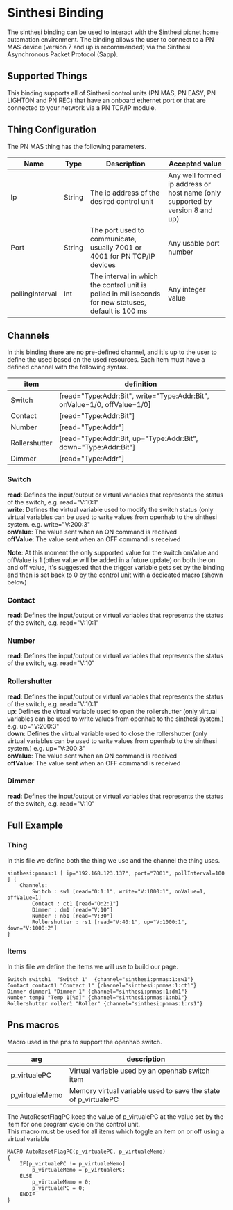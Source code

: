 # Sinthesi Binding

The sinthesi binding  can be used to interact with the Sinthesi picnet home automation environment.
The binding allows the user to connect to a PN MAS device (version 7 and up is recommended) via the Sinthesi Asynchronous Packet Protocol (Sapp).


## Supported Things

This binding supports all of Sinthesi control units (PN MAS, PN EASY, PN LIGHTON and PN REC) that have an onboard ethernet port or that are connected to your network via a PN TCP/IP module.

## Thing Configuration

The PN MAS thing has the following parameters.

| Name            | Type   | Description                                                                                          | Accepted value                                                               |
|-----------------|--------|------------------------------------------------------------------------------------------------------|------------------------------------------------------------------------------|
| Ip              | String | The ip address of the desired control unit                                                           | Any well formed ip address or host name (only supported by version 8 and up) |
| Port            | String | The port used to communicate, usually 7001 or 4001 for PN TCP/IP devices                             | Any usable port number                                                       |
| pollingInterval | Int    | The interval in which the control unit is polled in milliseconds for new statuses, default is 100 ms | Any integer value                                                            |


## Channels

In this binding there are no pre-defined channel, and it's up to the user to define the used  based on the used resources.
Each item must have a defined channel with the following syntax.

| item          | definition                                                               |
|---------------|--------------------------------------------------------------------------|
| Switch        | [read="Type:Addr:Bit", write="Type:Addr:Bit", onValue=1/0, offValue=1/0] |
| Contact       | [read="Type:Addr:Bit"]                                                   |
| Number        | [read="Type:Addr"]                                                       |
| Rollershutter | [read="Type:Addr:Bit, up="Type:Addr:Bit", down="Type:Addr:Bit"]          |
| Dimmer        | [read="Type:Addr"]                                                       |

### Switch

**read**: Defines the input/output or virtual variables that represents the status of the switch, e.g. read="V:10:1"<br/>
**write**: Defines the virtual variable used to modify the switch status (only virtual variables can be used to write values from openhab to the sinthesi system. e.g. write="V:200:3"<br/>
**onValue**: The value sent when an ON command is received<br/>
**offValue**: The value sent when an OFF command is received<br/>

**Note**: At this moment the only supported value for the switch onValue and offValue is 1 (other value will be added in a future update) on both the on and off value, it's suggested that the trigger variable gets set by the binding and then is set back to 0 by the control unit with a dedicated macro (shown below)

### Contact

**read**: Defines the input/output or virtual variables that represents the status of the switch, e.g. read="V:10:1"<br/>

### Number

**read**: Defines the input/output or virtual variables that represents the status of the switch, e.g. read="V:10"<br/>

### Rollershutter

**read**: Defines the input/output or virtual variables that represents the status of the switch, e.g. read="V:10:1"<br/>
**up**: Defines the virtual variable used to open the rollershutter (only virtual variables can be used to write values from openhab to the sinthesi system.) e.g. up="V:200:3"<br/>
**down**: Defines the virtual variable used to close the rollershutter (only virtual variables can be used to write values from openhab to the sinthesi system.) e.g. up="V:200:3"<br/>
**onValue**: The value sent when an ON command is received<br/>
**offValue**: The value sent when an OFF command is received<br/>

### Dimmer

**read**: Defines the input/output or virtual variables that represents the status of the switch, e.g. read="V:10"<br/>

## Full Example

### Thing

In this file we define both the thing we use and the channel the thing uses.

```
sinthesi:pnmas:1 [ ip="192.168.123.137", port="7001", pollInterval=100 ] {
    Channels:
        Switch : sw1 [read="O:1:1", write="V:1000:1", onValue=1, offValue=1]
        Contact : ct1 [read="O:2:1"]
        Dimmer : dm1 [read="V:10"]
        Number : nb1 [read="V:30"]
        Rollershutter : rs1 [read="V:40:1", up="V:1000:1", down="V:1000:2"]
}
```

### Items

In this file we define the items we will use to build our page.

```
Switch switch1  "Switch 1"  {channel="sinthesi:pnmas:1:sw1"}
Contact contact1 "Contact 1" {channel="sinthesi:pnmas:1:ct1"}
Dimmer dimmer1 "Dimmer 1" {channel="sinthesi:pnmas:1:dm1"}
Number temp1 "Temp 1[%d]" {channel="sinthesi:pnmas:1:nb1"}
Rollershutter roller1 "Roller" {channel="sinthesi:pnmas:1:rs1"}
```

## Pns macros

Macro used in the pns to support the openhab switch.

| arg            | description                                                    |
|----------------|----------------------------------------------------------------|
| p_virtualePC   | Virtual variable used by an openhab switch item                |
| p_virtualeMemo | Memory virtual variable used to save the state of p_virtualePC |

The AutoResetFlagPC keep the value of p_virtualePC at the value set by the item for one program cycle on the control unit.<br/>
This macro must be used for all items which toggle an item on or off using a virtual variable

```
MACRO AutoResetFlagPC(p_virtualePC, p_virtualeMemo)
{
    IF[p_virtualePC != p_virtualeMemo]
        p_virtualeMemo = p_virtualePC;
    ELSE
        p_virtualeMemo = 0;
        p_virtualePC = 0;
    ENDIF
}
```
